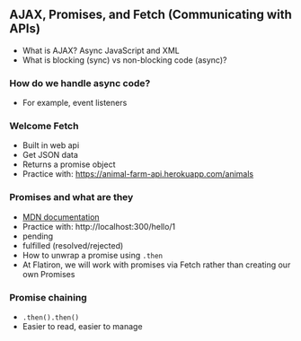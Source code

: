 ## AJAX, Promises, and Fetch (Communicating with APIs)
- What is AJAX? Async JavaScript and XML
- What is blocking (sync) vs non-blocking code (async)?

### How do we handle async code?
- For example, event listeners

### Welcome Fetch
- Built in web api
- Get JSON data
- Returns a promise object
- Practice with:  https://animal-farm-api.herokuapp.com/animals

### Promises and what are they
- [MDN documentation](https://developer.mozilla.org/en-US/docs/Web/JavaScript/Reference/Global_Objects/Promise)
- Practice with: http://localhost:300/hello/1
- pending
- fulfilled (resolved/rejected)
- How to unwrap a promise using `.then`
- At Flatiron, we will work with promises via Fetch rather than creating our own Promises

### Promise chaining
- `.then().then()`
- Easier to read, easier to manage
